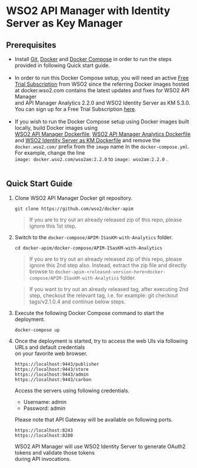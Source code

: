 # WSO2 API Manager with Identity Server as Key Manager


## Prerequisites

 * Install [Git](https://git-scm.com/book/en/v2/Getting-Started-Installing-Git), [Docker](https://www.docker.com/get-docker) and [Docker Compose](https://docs.docker.com/compose/install/#install-compose)
   in order to run the steps provided in following Quick start guide. <br><br>
 * In order to run this Docker Compose setup, you will need an active [Free Trial Subscription](https://wso2.com/free-trial-subscription) 
   from WSO2 since the referring Docker images hosted at docker.wso2.com contains the latest updates and fixes for WSO2 API Manager <br>and
   API Manager Analytics 2.2.0 and WSO2 Identity Server as KM 5.3.0. You can sign up for a Free Trial Subscription [here](https://wso2.com/free-trial-subscription). <br><br>
 * If you wish to run the Docker Compose setup using Docker images built locally, build Docker images using <br> [WSO2 API Manager Dockerfile](../../dockerfiles/ubuntu/apim/README.md), [WSO2 API Manager Analytics Dockerfile](../../dockerfiles/ubuntu/apim-analytics/README.md) and 
  [WSO2 Identity Server as KM Dockerfile](../../dockerfiles/ubuntu/is-as-km/README.md) and remove the `docker.wso2.com/` prefix 
  from the `image` name In the `docker-compose.yml`. For example, change the line <br> `image: docker.wso2.com/wso2am:2.2.0` to `image: wso2am:2.2.0` . <br><br>
## Quick Start Guide

1. Clone WSO2 API Manager Docker git repository.
    ```
    git clone https://github.com/wso2/docker-apim
    ```
    > If you are to try out an already released zip of this repo, please ignore this 1st step. 

2. Switch to the `docker-compose/APIM-ISasKM-with-Analytics` folder.
    ```
    cd docker-apim/docker-compose/APIM-ISasKM-with-Analytics
    ```
    > If you are to try out an already released zip of this repo, please ignore this 2nd step also. 
     Instead, extract the zip file and directly browse to `docker-apim-<released-version-here>docker-compose/APIM-ISasKM-with-Analytics` folder. 
     
    > If you want to try out an already released tag, after executing 2nd step, checkout the relevant tag, 
     i.e. for example: git checkout tags/v2.1.0.4 and continue below steps.

3. Execute the following Docker Compose command to start the deployment.
    ```
    docker-compose up
    ```

4. Once the deployment is started, try to access the web UIs via following URLs and default credentials <br> 
   on your favorite web browser.

   ```
   https://localhost:9443/publisher
   https://localhost:9443/store
   https://localhost:9443/admin
   https://localhost:9443/carbon
   ```
   Access the servers using following credentials.
   
   * Username: admin <br>
   * Password: admin

   Please note that API Gateway will be available on following ports.
   ```
   https://localhost:8243
   https://localhost:8280
   ```

   WSO2 API Manager will use WSO2 Identity Server to generate OAuth2 tokens and validate those tokens <br> during API invocations.
